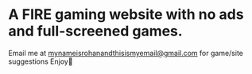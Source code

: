 #  A FIRE gaming website with no ads and full-screened games.
Email me at mynameisrohanandthisismyemail@gmail.com for game/site suggestions
Enjoy🤗
